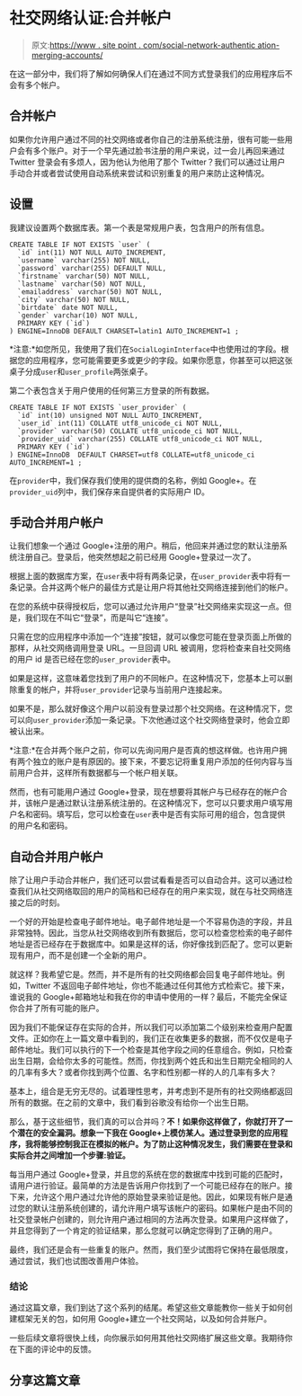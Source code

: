 # 社交网络认证:合并帐户

> 原文:[https://www . site point . com/social-network-authentic ation-merging-accounts/](https://www.sitepoint.com/social-network-authentication-merging-accounts/)

在这一部分中，我们将了解如何确保人们在通过不同方式登录我们的应用程序后不会有多个帐户。

## 合并帐户

如果你允许用户通过不同的社交网络或者你自己的注册系统注册，很有可能一些用户会有多个账户。对于一个早先通过脸书注册的用户来说，过一会儿再回来通过 Twitter 登录会有多烦人，因为他认为他用了那个 Twitter？我们可以通过让用户手动合并或者尝试使用自动系统来尝试和识别重复的用户来防止这种情况。

## 设置

我建议设置两个数据库表。第一个表是常规用户表，包含用户的所有信息。

```
CREATE TABLE IF NOT EXISTS `user` (
  `id` int(11) NOT NULL AUTO_INCREMENT,
  `username` varchar(255) NOT NULL,
  `password` varchar(255) DEFAULT NULL,
  `firstname` varchar(50) NOT NULL,
  `lastname` varchar(50) NOT NULL,
  `emailaddress` varchar(50) NOT NULL,
  `city` varchar(50) NOT NULL,
  `birtdate` date NOT NULL,
  `gender` varchar(10) NOT NULL,
  PRIMARY KEY (`id`)
) ENGINE=InnoDB DEFAULT CHARSET=latin1 AUTO_INCREMENT=1 ;
```

*注意:*如您所见，我使用了我们在`SocialLoginInterface`中也使用过的字段。根据您的应用程序，您可能需要更多或更少的字段。如果你愿意，你甚至可以把这张桌子分成`user`和`user_profile`两张桌子。

第二个表包含关于用户使用的任何第三方登录的所有数据。

```
CREATE TABLE IF NOT EXISTS `user_provider` (
  `id` int(10) unsigned NOT NULL AUTO_INCREMENT,
  `user_id` int(11) COLLATE utf8_unicode_ci NOT NULL,
  `provider` varchar(50) COLLATE utf8_unicode_ci NOT NULL,
  `provider_uid` varchar(255) COLLATE utf8_unicode_ci NOT NULL,
  PRIMARY KEY (`id`)
) ENGINE=InnoDB  DEFAULT CHARSET=utf8 COLLATE=utf8_unicode_ci AUTO_INCREMENT=1 ;
```

在`provider`中，我们保存我们使用的提供商的名称，例如 Google+。在`provider_uid`列中，我们保存来自提供者的实际用户 ID。

## 手动合并用户帐户

让我们想象一个通过 Google+注册的用户。稍后，他回来并通过您的默认注册系统注册自己。登录后，他突然想起之前已经用 Google+登录过一次了。

根据上面的数据库方案，在`user`表中将有两条记录，在`user_provider`表中将有一条记录。合并这两个帐户的最佳方式是让用户将其他社交网络连接到他们的帐户。

在您的系统中获得授权后，您可以通过允许用户“登录”社交网络来实现这一点。但是，我们现在不叫它“登录”，而是叫它“连接”。

只需在您的应用程序中添加一个“连接”按钮，就可以像您可能在登录页面上所做的那样，从社交网络调用登录 URL。一旦回调 URL 被调用，您将检查来自社交网络的用户 id 是否已经在您的`user_provider`表中。

如果是这样，这意味着您找到了用户的不同帐户。在这种情况下，您基本上可以删除重复的帐户，并将`user_provider`记录与当前用户连接起来。

如果不是，那么就好像这个用户以前没有登录过那个社交网络。在这种情况下，您可以向`user_provider`添加一条记录。下次他通过这个社交网络登录时，他会立即被认出来。

*注意:*在合并两个账户之前，你可以先询问用户是否真的想这样做。也许用户拥有两个独立的账户是有原因的。接下来，不要忘记将重复用户添加的任何内容与当前用户合并，这样所有数据都与一个帐户相关联。

然而，也有可能用户通过 Google+登录，现在想要将其帐户与已经存在的帐户合并，该帐户是通过默认注册系统注册的。在这种情况下，您可以只要求用户填写用户名和密码。填写后，您可以检查在`user`表中是否有实际可用的组合，包含提供的用户名和密码。

## 自动合并用户帐户

除了让用户手动合并帐户，我们还可以尝试看看是否可以自动合并。这可以通过检查我们从社交网络取回的用户的简档和已经存在的用户来实现，就在与社交网络连接之后的时刻。

一个好的开始是检查电子邮件地址。电子邮件地址是一个不容易伪造的字段，并且非常独特。因此，当您从社交网络收到所有数据后，您可以检查您检索的电子邮件地址是否已经存在于数据库中。如果是这样的话，你好像找到匹配了。您可以更新现有用户，而不是创建一个全新的用户。

就这样？我希望它是。然而，并不是所有的社交网络都会回复电子邮件地址。例如，Twitter 不返回电子邮件地址，你也不能通过任何其他方式检索它。接下来，谁说我的 Google+邮箱地址和我在你的申请中使用的一样？最后，不能完全保证你合并了所有可能的账户。

因为我们不能保证存在实际的合并，所以我们可以添加第二个级别来检查用户配置文件。正如你在上一篇文章中看到的，我们正在收集更多的数据，而不仅仅是电子邮件地址。我们可以执行的下一个检查是其他字段之间的任意组合。例如，只检查出生日期，会给你太多的可能性。然而，你找到两个姓氏和出生日期完全相同的人的几率有多大？或者你找到两个位置、名字和性别都一样的人的几率有多大？

基本上，组合是无穷无尽的。试着理性思考，并考虑到不是所有的社交网络都返回所有的数据。在之前的文章中，我们看到谷歌没有给你一个出生日期。

那么，基于这些细节，我们真的可以合并吗？**不！如果你这样做了，你就打开了一个潜在的安全漏洞。想象一下我在 Google+上模仿某人。通过登录到您的应用程序，我将能够控制我正在模拟的帐户。为了防止这种情况发生，我们需要在登录和实际合并之间增加一个步骤:验证。**

每当用户通过 Google+登录，并且您的系统在您的数据库中找到可能的匹配时，请用户进行验证。最简单的方法是告诉用户你找到了一个可能已经存在的账户。接下来，允许这个用户通过允许他的原始登录来验证是他。因此，如果现有帐户是通过您的默认注册系统创建的，请允许用户填写该帐户的密码。如果帐户是由不同的社交登录帐户创建的，则允许用户通过相同的方法再次登录。如果用户这样做了，并且您得到了一个肯定的验证结果，那么您就可以确定您得到了正确的用户。

最终，我们还是会有一些重复的账户。然而，我们至少试图将它保持在最低限度，通过尝试，我们也试图改善用户体验。

### 结论

通过这篇文章，我们到达了这个系列的结尾。希望这些文章能教你一些关于如何创建框架无关的包，如何用 Google+建立一个社交网站，以及如何合并账户。

一些后续文章将很快上线，向你展示如何用其他社交网络扩展这些文章。我期待你在下面的评论中的反馈。

## 分享这篇文章